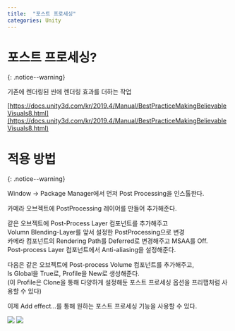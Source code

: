 ```yaml
---
title:  "포스트 프로세싱"
categories: Unity
---
```


# 포스트 프로세싱?
{: .notice--warning}

기존에 렌더링된 씬에 렌더링 효과를 더하는 작업

[https://docs.unity3d.com/kr/2019.4/Manual/BestPracticeMakingBelievableVisuals8.html](https://docs.unity3d.com/kr/2019.4/Manual/BestPracticeMakingBelievableVisuals8.html)

# 적용 방법
{: .notice--warning}

Window -> Package Manager에서 먼저 Post Processing을 인스톨한다.

카메라 오브젝트에 PostProcessing 레이어를 만들어 추가해준다.

같은 오브젝트에 Post-Process Layer 컴포넌트를 추가해주고<br>
Volumn Blending-Layer를 앞서 설정한 PostProcessing으로 변경<br>
카메라 컴포넌트의 Rendering Path를 Deferred로 변경해주고 MSAA를 Off.<br>
Post-process Layer 컴포넌트에서 Anti-aliasing을 설정해준다.

다음은 같은 오브젝트에 Post-process Volume 컴포넌트를 추가해주고,<br>
Is Global을 True로, Profile을 New로 생성해준다.<br>
(이 Profile은 Clone을 통해 다양하게 설정해둔 포스트 프로세싱 옵션을 프리팹처럼 사용할 수 있다)

이제 Add effect...를 통해 원하는 포스트 프로세싱 기능을 사용할 수 있다.

<img src="/img/Unity/post-processing-1.PNG"/>
<img src="/img/Unity/post-processing-2.PNG"/>

